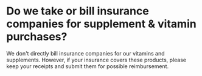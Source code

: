 # Do we take or bill insurance companies for supplement & vitamin purchases?

We don't directly bill insurance companies for our vitamins and supplements. However, if your insurance covers these products, please keep your receipts and submit them for possible reimbursement.